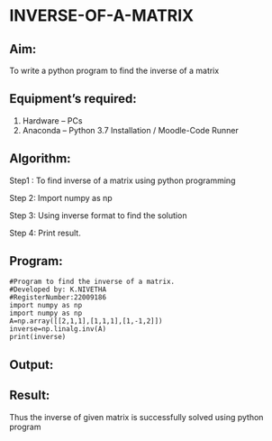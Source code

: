 # INVERSE-OF-A-MATRIX

## Aim:
To write a python program to find the inverse of a matrix

## Equipment’s required:

1. 	Hardware – PCs
2. 	Anaconda – Python 3.7 Installation / Moodle-Code Runner

## Algorithm:

Step1 : To find inverse of a matrix using python programming

Step 2: Import numpy as np

Step 3: Using inverse format to find the solution

Step 4: Print result.

## Program:
```
#Program to find the inverse of a matrix.
#Developed by: K.NIVETHA
#RegisterNumber:22009186
import numpy as np
import numpy as np
A=np.array([[2,1,1],[1,1,1],[1,-1,2]])
inverse=np.linalg.inv(A)
print(inverse)
```
## Output:
## Result:
Thus the inverse of given matrix is successfully solved using python program

